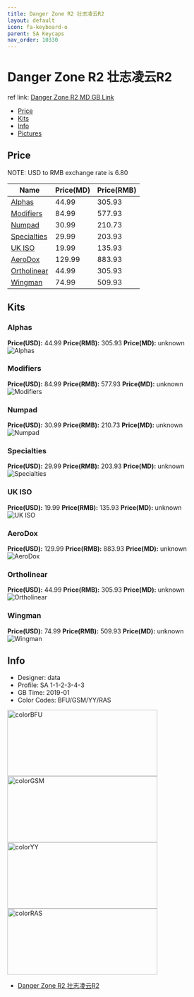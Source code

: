 ```yaml
---
title: Danger Zone R2 壮志凌云R2
layout: default
icon: fa-keyboard-o
parent: SA Keycaps
nav_order: 10330
---
```


# Danger Zone R2 壮志凌云R2

ref link: [Danger Zone R2 MD GB Link](https://www.massdrop.com/buy/danger-zone-sa-keycap-set)

* [Price](#price)
* [Kits](#kits)
* [Info](#info)
* [Pictures](#pictures)


## Price  
NOTE: USD to RMB exchange rate is 6.80

| Name          | Price(MD)    |  Price(RMB) |
| ------------- | ------------ |  ---------- |
|[Alphas](#alphas)|44.99|305.93|unknown|
|[Modifiers](#modifiers)|84.99|577.93|unknown|
|[Numpad](#numpad)|30.99|210.73|unknown|
|[Specialties](#specialties)|29.99|203.93|unknown|
|[UK ISO](#ukiso)|19.99|135.93|unknown|
|[AeroDox](#aerodox)|129.99|883.93|unknown|
|[Ortholinear](#ortholinear)|44.99|305.93|unknown|
|[Wingman](#wingman)|74.99|509.93|unknown|


## Kits
### Alphas
**Price(USD):** 44.99    **Price(RMB):** 305.93    **Price(MD):** unknown    
<img src="{{ 'assets/images/sa-keycaps/dangerzoner2/kits_pics/alphas.png' | relative_url }}" alt="Alphas" class="image featured">

### Modifiers
**Price(USD):** 84.99    **Price(RMB):** 577.93    **Price(MD):** unknown    
<img src="{{ 'assets/images/sa-keycaps/dangerzoner2/kits_pics/modifiers.jpg' | relative_url }}" alt="Modifiers" class="image featured">

### Numpad
**Price(USD):** 30.99    **Price(RMB):** 210.73    **Price(MD):** unknown    
<img src="{{ 'assets/images/sa-keycaps/dangerzoner2/kits_pics/numpad.jpg' | relative_url }}" alt="Numpad" class="image featured">

### Specialties
**Price(USD):** 29.99    **Price(RMB):** 203.93    **Price(MD):** unknown    
<img src="{{ 'assets/images/sa-keycaps/dangerzoner2/kits_pics/specialties.png' | relative_url }}" alt="Specialties" class="image featured">

### UK ISO
**Price(USD):** 19.99    **Price(RMB):** 135.93    **Price(MD):** unknown    
<img src="{{ 'assets/images/sa-keycaps/dangerzoner2/kits_pics/uk-iso.png' | relative_url }}" alt="UK ISO" class="image featured">

### AeroDox
**Price(USD):** 129.99    **Price(RMB):** 883.93    **Price(MD):** unknown    
<img src="{{ 'assets/images/sa-keycaps/dangerzoner2/kits_pics/aerodox.jpg' | relative_url }}" alt="AeroDox" class="image featured">

### Ortholinear
**Price(USD):** 44.99    **Price(RMB):** 305.93    **Price(MD):** unknown    
<img src="{{ 'assets/images/sa-keycaps/dangerzoner2/kits_pics/ortholinear.jpg' | relative_url }}" alt="Ortholinear" class="image featured">

### Wingman
**Price(USD):** 74.99    **Price(RMB):** 509.93    **Price(MD):** unknown    
<img src="{{ 'assets/images/sa-keycaps/dangerzoner2/kits_pics/wingman.jpg' | relative_url }}" alt="Wingman" class="image featured">


## Info
* Designer: data
* Profile: SA 1-1-2-3-4-3
* GB Time: 2019-01
* Color Codes: BFU/GSM/YY/RAS  
<img src="{{ 'assets/images/sa-keycaps/SP_ColorCodes/abs/SP_Abs_ColorCodes_BFU.png' | relative_url }}" alt="colorBFU" height="150" width="340">
<img src="{{ 'assets/images/sa-keycaps/SP_ColorCodes/abs/SP_Abs_ColorCodes_GSM.png' | relative_url }}" alt="colorGSM" height="150" width="340">
<img src="{{ 'assets/images/sa-keycaps/SP_ColorCodes/abs/SP_Abs_ColorCodes_YY.png' | relative_url }}" alt="colorYY" height="150" width="340">
<img src="{{ 'assets/images/sa-keycaps/SP_ColorCodes/abs/SP_Abs_ColorCodes_RAS.png' | relative_url }}" alt="colorRAS" height="150" width="340">


* [Danger Zone R2 壮志凌云R2](docs/sa-keycaps/Danger-Zone-R2/)
